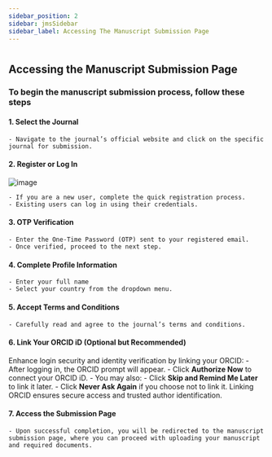 ```yaml
---
sidebar_position: 2
sidebar: jmsSidebar
sidebar_label: Accessing The Manuscript Submission Page 
---
```

#

## Accessing the Manuscript Submission Page

### To begin the manuscript submission process, follow these steps

#### 1. Select the Journal

    - Navigate to the journal’s official website and click on the specific journal for submission.

#### 2. Register or Log In

![image](/assets/images/authoring/author-submission.webp)

    - If you are a new user, complete the quick registration process.
    - Existing users can log in using their credentials.

#### 3. OTP Verification

    - Enter the One-Time Password (OTP) sent to your registered email.
    - Once verified, proceed to the next step.

#### 4. Complete Profile Information

    - Enter your full name
    - Select your country from the dropdown menu.

#### 5. Accept Terms and Conditions

    - Carefully read and agree to the journal’s terms and conditions.

#### 6. Link Your ORCID iD (Optional but Recommended)

Enhance login security and identity verification by linking your ORCID:
    - After logging in, the ORCID prompt will appear.
    - Click **Authorize Now** to connect your ORCID iD.
    - You may also:
        - Click **Skip and Remind Me Later** to link it later.
        - Click **Never Ask Again** if you choose not to link it.
Linking ORCID ensures secure access and trusted author identification.

#### 7. Access the Submission Page

    - Upon successful completion, you will be redirected to the manuscript submission page, where you can proceed with uploading your manuscript and required documents.
